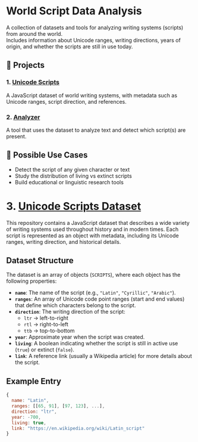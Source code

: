 # World Script Data Analysis

A collection of datasets and tools for analyzing writing systems (scripts) from around the world.  
Includes information about Unicode ranges, writing directions, years of origin, and whether the scripts are still in use today.

## 📂 Projects

### 1. [Unicode Scripts](./characterScript.js)
A JavaScript dataset of world writing systems, with metadata such as Unicode ranges, script direction, and references.

### 2. [Analyzer](./characterCount.js)
A tool that uses the dataset to analyze text and detect which script(s) are present.

## 🚀 Possible Use Cases
- Detect the script of any given character or text
- Study the distribution of living vs extinct scripts
- Build educational or linguistic research tools

# 3. [Unicode Scripts Dataset](./composability.js)

This repository contains a JavaScript dataset that describes a wide variety of writing systems used throughout history and in modern times. Each script is represented as an object with metadata, including its Unicode ranges, writing direction, and historical details.

## Dataset Structure

The dataset is an array of objects (`SCRIPTS`), where each object has the following properties:

- **`name`**: The name of the script (e.g., `"Latin"`, `"Cyrillic"`, `"Arabic"`).
- **`ranges`**: An array of Unicode code point ranges (start and end values) that define which characters belong to the script.
- **`direction`**: The writing direction of the script:
  - `ltr` → left-to-right  
  - `rtl` → right-to-left  
  - `ttb` → top-to-bottom
- **`year`**: Approximate year when the script was created.
- **`living`**: A boolean indicating whether the script is still in active use (`true`) or extinct (`false`).
- **`link`**: A reference link (usually a Wikipedia article) for more details about the script.

## Example Entry

```js
{
  name: "Latin",
  ranges: [[65, 91], [97, 123], ...],
  direction: "ltr",
  year: -700,
  living: true,
  link: "https://en.wikipedia.org/wiki/Latin_script"
}

